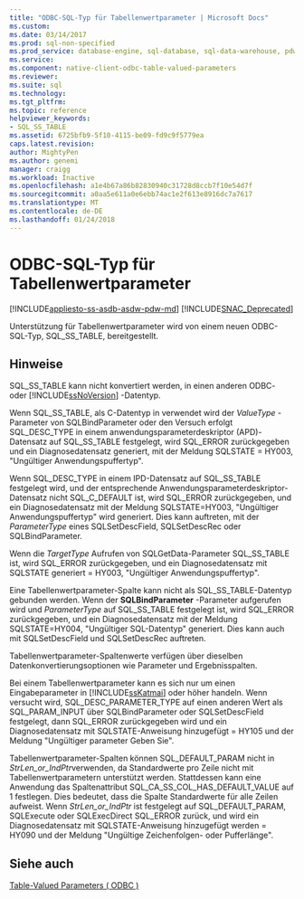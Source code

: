 ```yaml
---
title: "ODBC-SQL-Typ für Tabellenwertparameter | Microsoft Docs"
ms.custom: 
ms.date: 03/14/2017
ms.prod: sql-non-specified
ms.prod_service: database-engine, sql-database, sql-data-warehouse, pdw
ms.service: 
ms.component: native-client-odbc-table-valued-parameters
ms.reviewer: 
ms.suite: sql
ms.technology: 
ms.tgt_pltfrm: 
ms.topic: reference
helpviewer_keywords:
- SQL_SS_TABLE
ms.assetid: 6725bfb9-5f10-4115-be09-fd9c9f5779ea
caps.latest.revision: 
author: MightyPen
ms.author: genemi
manager: craigg
ms.workload: Inactive
ms.openlocfilehash: a1e4b67a86b82830940c31728d8ccb7f10e54d7f
ms.sourcegitcommit: a0aa5e611a0e6ebb74ac1e2f613e8916dc7a7617
ms.translationtype: MT
ms.contentlocale: de-DE
ms.lasthandoff: 01/24/2018
---
```

# <a name="odbc-sql-type-for-table-valued-parameters"></a>ODBC-SQL-Typ für Tabellenwertparameter
[!INCLUDE[appliesto-ss-asdb-asdw-pdw-md](../../includes/appliesto-ss-asdb-asdw-pdw-md.md)]
[!INCLUDE[SNAC_Deprecated](../../includes/snac-deprecated.md)]

  Unterstützung für Tabellenwertparameter wird von einem neuen ODBC-SQL-Typ, SQL_SS_TABLE, bereitgestellt.  
  
## <a name="remarks"></a>Hinweise  
 SQL_SS_TABLE kann nicht konvertiert werden, in einen anderen ODBC- oder [!INCLUDE[ssNoVersion](../../includes/ssnoversion-md.md)] -Datentyp.  
  
 Wenn SQL_SS_TABLE, als C-Datentyp in verwendet wird der *ValueType* -Parameter von SQLBindParameter oder den Versuch erfolgt SQL_DESC_TYPE in einem anwendungsparameterdeskriptor (APD)-Datensatz auf SQL_SS_TABLE festgelegt, wird SQL_ERROR zurückgegeben und ein Diagnosedatensatz generiert, mit der Meldung SQLSTATE = HY003, "Ungültiger Anwendungspuffertyp".  
  
 Wenn SQL_DESC_TYPE in einem IPD-Datensatz auf SQL_SS_TABLE festgelegt wird, und der entsprechende Anwendungsparameterdeskriptor-Datensatz nicht SQL_C_DEFAULT ist, wird SQL_ERROR zurückgegeben, und ein Diagnosedatensatz mit der Meldung SQLSTATE=HY003, "Ungültiger Anwendungspuffertyp" wird generiert. Dies kann auftreten, mit der *ParameterType* eines SQLSetDescField, SQLSetDescRec oder SQLBindParameter.  
  
 Wenn die *TargetType* Aufrufen von SQLGetData-Parameter SQL_SS_TABLE ist, wird SQL_ERROR zurückgegeben, und ein Diagnosedatensatz mit SQLSTATE generiert = HY003, "Ungültiger Anwendungspuffertyp".  
  
 Eine Tabellenwertparameter-Spalte kann nicht als SQL_SS_TABLE-Datentyp gebunden werden. Wenn der **SQLBindParameter** -Parameter aufgerufen wird und *ParameterType* auf SQL_SS_TABLE festgelegt ist, wird SQL_ERROR zurückgegeben, und ein Diagnosedatensatz mit der Meldung SQLSTATE=HY004, "Ungültiger SQL-Datentyp" generiert. Dies kann auch mit SQLSetDescField und SQLSetDescRec auftreten.  
  
 Tabellenwertparameter-Spaltenwerte verfügen über dieselben Datenkonvertierungsoptionen wie Parameter und Ergebnisspalten.  
  
 Bei einem Tabellenwertparameter kann es sich nur um einen Eingabeparameter in [!INCLUDE[ssKatmai](../../includes/sskatmai-md.md)] oder höher handeln. Wenn versucht wird, SQL_DESC_PARAMETER_TYPE auf einen anderen Wert als SQL_PARAM_INPUT über SQLBindParameter oder SQLSetDescField festgelegt, dann SQL_ERROR zurückgegeben wird und ein Diagnosedatensatz mit SQLSTATE-Anweisung hinzugefügt = HY105 und der Meldung "Ungültiger parameter Geben Sie".  
  
 Tabellenwertparameter-Spalten können SQL_DEFAULT_PARAM nicht in *StrLen_or_IndPtr*verwenden, da Standardwerte pro Zeile nicht mit Tabellenwertparametern unterstützt werden. Stattdessen kann eine Anwendung das Spaltenattribut SQL_CA_SS_COL_HAS_DEFAULT_VALUE auf 1 festlegen. Dies bedeutet, dass die Spalte Standardwerte für alle Zeilen aufweist. Wenn *StrLen_or_IndPtr* ist festgelegt auf SQL_DEFAULT_PARAM, SQLExecute oder SQLExecDirect SQL_ERROR zurück, und wird ein Diagnosedatensatz mit SQLSTATE-Anweisung hinzugefügt werden = HY090 und der Meldung "Ungültige Zeichenfolgen- oder Pufferlänge".  
  
## <a name="see-also"></a>Siehe auch  
 [Table-Valued Parameters &#40; ODBC &#41;](../../relational-databases/native-client-odbc-table-valued-parameters/table-valued-parameters-odbc.md)  
  
  
